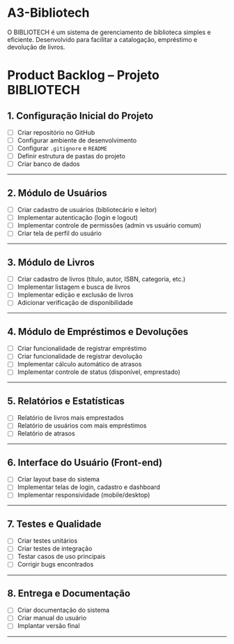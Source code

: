 # A3-Bibliotech
O BIBLIOTECH é um sistema de gerenciamento de biblioteca simples e eficiente. Desenvolvido para facilitar a catalogação, empréstimo e devolução de livros.


# Product Backlog – Projeto BIBLIOTECH

## 1. Configuração Inicial do Projeto
- [ ] Criar repositório no GitHub  
- [ ] Configurar ambiente de desenvolvimento  
- [ ] Configurar `.gitignore` e `README`  
- [ ] Definir estrutura de pastas do projeto  
- [ ] Criar banco de dados  

---

## 2. Módulo de Usuários
- [ ] Criar cadastro de usuários (bibliotecário e leitor)  
- [ ] Implementar autenticação (login e logout)  
- [ ] Implementar controle de permissões (admin vs usuário comum)  
- [ ] Criar tela de perfil do usuário  

---

## 3. Módulo de Livros
- [ ] Criar cadastro de livros (título, autor, ISBN, categoria, etc.)  
- [ ] Implementar listagem e busca de livros  
- [ ] Implementar edição e exclusão de livros  
- [ ] Adicionar verificação de disponibilidade  

---

## 4. Módulo de Empréstimos e Devoluções
- [ ] Criar funcionalidade de registrar empréstimo  
- [ ] Criar funcionalidade de registrar devolução  
- [ ] Implementar cálculo automático de atrasos  
- [ ] Implementar controle de status (disponível, emprestado)  

---

## 5. Relatórios e Estatísticas
- [ ] Relatório de livros mais emprestados  
- [ ] Relatório de usuários com mais empréstimos  
- [ ] Relatório de atrasos  

---

## 6. Interface do Usuário (Front-end)
- [ ] Criar layout base do sistema  
- [ ] Implementar telas de login, cadastro e dashboard  
- [ ] Implementar responsividade (mobile/desktop)  

---

## 7. Testes e Qualidade
- [ ] Criar testes unitários  
- [ ] Criar testes de integração  
- [ ] Testar casos de uso principais  
- [ ] Corrigir bugs encontrados  

---

## 8. Entrega e Documentação
- [ ] Criar documentação do sistema  
- [ ] Criar manual do usuário  
- [ ] Implantar versão final  

---



